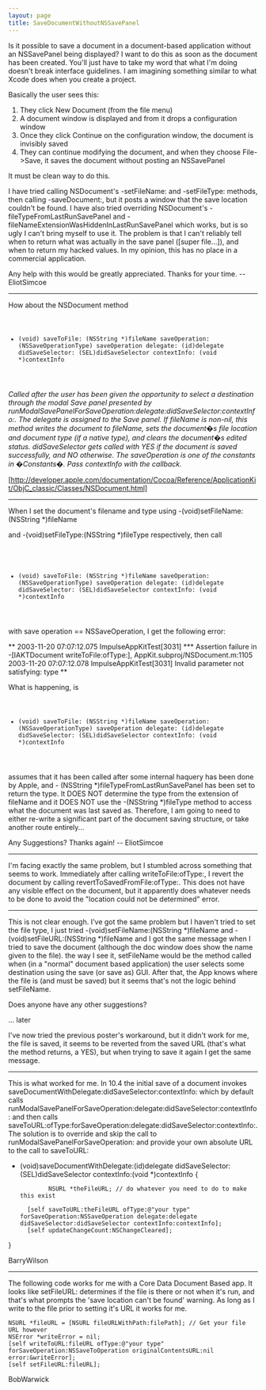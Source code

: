 ```yaml
---
layout: page
title: SaveDocumentWithoutNSSavePanel
---
```




Is it possible to save a document in a document-based application without an NSSavePanel being displayed? I want to do this as soon as the document has been created. You'll just have to take my word that what I'm doing doesn't break interface guidelines. I am imagining something similar to what Xcode does when you create a project.

Basically the user sees this:
1. They click New Document (from the file menu)
2. A document window is displayed and from it drops a configuration window
3. Once they click Continue on the configuration window, the document is invisibly saved
4. They can continue modifying the document, and when they choose File->Save, it saves the document without posting an NSSavePanel

It must be clean way to do this.

I have tried calling NSDocument's -setFileName: and -setFileType: methods, then calling -saveDocument:, but it posts a window that the save location couldn't be found.
I have also tried overriding NSDocument's -fileTypeFromLastRunSavePanel and -fileNameExtensionWasHiddenInLastRunSavePanel which works, but is so ugly I can't bring myself to use it. The problem is that I can't reliably tell when to return what was actually in the save panel ([super file...]), and when to return my hacked values. In my opinion, this has no place in a commercial application.

Any help with this would be greatly appreciated.
Thanks for your time.
-- EliotSimcoe

----

How about the NSDocument method
 <code>

- (void) saveToFile: (NSString *)fileName saveOperation: (NSSaveOperationType) saveOperation 
delegate: (id)delegate didSaveSelector: (SEL)didSaveSelector contextInfo: (void *)contextInfo

</code>

*Called after the user has been given the opportunity to select a destination through the modal Save panel presented by runModalSavePanelForSaveOperation:delegate:didSaveSelector:contextInfo:. The delegate is assigned to the Save panel. If fileName is non-nil, this method writes the document to fileName, sets the document�s file location and document type (if a native type), and clears the document�s edited status. didSaveSelector gets called with YES if the document is saved successfully, and NO otherwise. The saveOperation is one of the constants in �Constants�. Pass contextInfo with the callback.*

[http://developer.apple.com/documentation/Cocoa/Reference/ApplicationKit/ObjC_classic/Classes/NSDocument.html]

----

When I set the document's filename and type using     -(void)setFileName:(NSString *)fileName

and     -(void)setFileType:(NSString *)fileType respectively, then call

 <code>

- (void) saveToFile: (NSString *)fileName saveOperation: (NSSaveOperationType) saveOperation 
delegate: (id)delegate didSaveSelector: (SEL)didSaveSelector contextInfo: (void *)contextInfo

</code>

with save operation == NSSaveOperation, I get the following error:

**
2003-11-20 07:07:12.075 ImpulseAppKitTest[3031] *** Assertion failure in -[IAKTDocument writeToFile:ofType:], AppKit.subproj/NSDocument.m:1105
2003-11-20 07:07:12.078 ImpulseAppKitTest[3031] Invalid parameter not satisfying: type
**

What is happening, is 
 <code>

- (void) saveToFile: (NSString *)fileName saveOperation: (NSSaveOperationType) saveOperation 
delegate: (id)delegate didSaveSelector: (SEL)didSaveSelector contextInfo: (void *)contextInfo

</code>

 assumes that it has been called after some internal haquery has been done by Apple, and    - (NSString *)fileTypeFromLastRunSavePanel has been set to return the type. It DOES NOT determine the type from the extension of fileName and it DOES NOT use the    -(NSString *)fileType method to access what the document was last saved as. Therefore, I am going to need to either re-write a significant part of the document saving structure, or take another route entirely...

Any Suggestions?
Thanks again!
-- EliotSimcoe

----

I'm facing exactly the same problem, but I stumbled across something that seems to work. Immediately after calling     writeToFile:ofType:, I revert the document by calling     revertToSavedFromFile:ofType:. This does not have any visible effect on the document, but it apparently does whatever needs to be done to avoid the "location could not be determined" error.

----

This is not clear enough. I've got the same problem but I haven't tried to set the file type, I just tried     -(void)setFileName:(NSString *)fileName and     -(void)setFileURL:(NSString *)fileName and I got the same message when I tried to save the document (although the doc window does show the name given to the file). the way I see it,     setFileName would be the method called when (in a "normal" document based application) the user selects some destination using the save (or save as) GUI. After that, the App knows where the file is (and must be saved) but it seems that's not the logic behind     setFileName. 

Does anyone have any other suggestions?

... later

I've now tried the previous poster's workaround, but it didn't work for me, the file is saved, it seems to be reverted from the saved URL (that's what the method returns, a YES), but when trying to save it again I get the same message. 

----

This is what worked for me. In 10.4 the initial save of a document invokes     saveDocumentWithDelegate:didSaveSelector:contextInfo: which by default calls     runModalSavePanelForSaveOperation:delegate:didSaveSelector:contextInfo: and then calls     saveToURL:ofType:forSaveOperation:delegate:didSaveSelector:contextInfo:. The solution is to override and skip the call to     runModalSavePanelForSaveOperation: and provide your own absolute URL to the call to     saveToURL:

     

- (void)saveDocumentWithDelegate:(id)delegate didSaveSelector:(SEL)didSaveSelector contextInfo:(void *)contextInfo
{

              NSURL *theFileURL; // do whatever you need to do to make this exist
	
		[self saveToURL:theFileURL ofType:@"your type" forSaveOperation:NSSaveOperation delegate:delegate didSaveSelector:didSaveSelector contextInfo:contextInfo];
		[self updateChangeCount:NSChangeCleared];

}



BarryWilson

----

The following code works for me with a Core Data Document Based app.  It looks like setFileURL: determines if the file is there or not when it's run, and that's what prompts the 'save location can't be found' warning.  As long as I write to the file prior to setting it's URL it works for me.

     

	NSURL *fileURL = [NSURL fileURLWithPath:filePath]; // Get your file URL however
	NSError *writeError = nil;
	[self writeToURL:fileURL ofType:@"your type" forSaveOperation:NSSaveToOperation originalContentsURL:nil error:&writeError];
	[self setFileURL:fileURL];



BobWarwick

